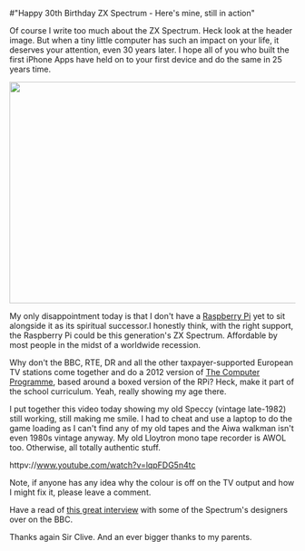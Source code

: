 #"Happy 30th Birthday ZX Spectrum - Here's mine, still in action"

Of course I write too much about the ZX Spectrum. Heck look at the header image. But when a tiny little computer has such an impact on your life, it deserves your attention, even 30 years later. I hope all of you who built the first iPhone Apps have held on to your first device and do the same in 25 years time.

<a href="https://s3-eu-west-1.amazonaws.com/conoroneill.net/wp-content/uploads/2012/04/zx_1.jpg"><img class="size-full wp-image-699 aligncenter" title="zx_1" src="https://s3-eu-west-1.amazonaws.com/conoroneill.net/wp-content/uploads/2012/04/zx_1.jpg" alt="" width="560" height="391" /></a>

My only disappointment today is that I don't have a <a href="http://www.raspberrypi.org/">Raspberry Pi</a> yet to sit alongside it as its spiritual successor.I honestly think, with the right support, the Raspberry Pi could be this generation's ZX Spectrum. Affordable by most people in the midst of a worldwide recession.

Why don't the BBC, RTE, DR and all the other taxpayer-supported European TV stations come together and do a 2012 version of <a href="http://en.wikipedia.org/wiki/The_Computer_Programme">The Computer Programme</a>, based around a boxed version of the RPi? Heck, make it part of the school curriculum. Yeah, really showing my age there.

I put together this video today showing my old Speccy (vintage late-1982) still working, still making me smile. I had to cheat and use a laptop to do the game loading as I can't find any of my old tapes and the Aiwa walkman isn't even 1980s vintage anyway. My old Lloytron mono tape recorder is AWOL too. Otherwise, all totally authentic stuff.

httpv://www.youtube.com/watch?v=lqpFDG5n4tc

Note, if anyone has any idea why the colour is off on the TV output and how I might fix it, please leave a comment.

Have a read of <a href="http://www.bbc.com/news/technology-17776666">this great interview</a> with some of the Spectrum's designers over on the BBC.

Thanks again Sir Clive. And an ever bigger thanks to my parents.